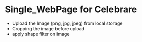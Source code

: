 # Single_WebPage for Celebrare 
- Upload the Image (png, jpg, jpeg) from local storage
- Cropping the image before upload 
- apply shape filter on image
